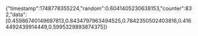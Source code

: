 {"timestamp":1748778355224,"random":0.6041405230638153,"counter":832,"data":[0.45986740149697813,0.8434797963494525,0.7842350502403816,0.4164492439914449,0.5995329893874375]}
